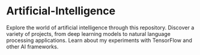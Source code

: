 # Artificial-Intelligence
Explore the world of artificial intelligence through this repository. Discover a variety of projects, from deep learning models to natural language processing applications. Learn about my experiments with TensorFlow and other AI frameworks.
